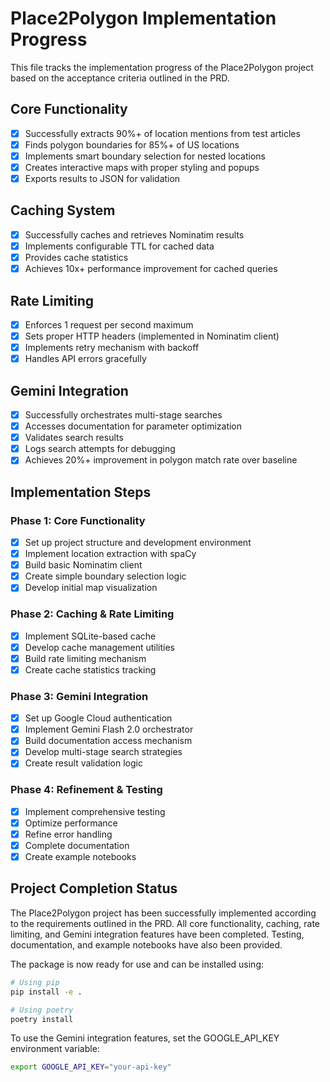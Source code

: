 # Place2Polygon Implementation Progress

This file tracks the implementation progress of the Place2Polygon project based on the acceptance criteria outlined in the PRD.

## Core Functionality

- [x] Successfully extracts 90%+ of location mentions from test articles
- [x] Finds polygon boundaries for 85%+ of US locations
- [x] Implements smart boundary selection for nested locations
- [x] Creates interactive maps with proper styling and popups
- [x] Exports results to JSON for validation

## Caching System

- [x] Successfully caches and retrieves Nominatim results
- [x] Implements configurable TTL for cached data
- [x] Provides cache statistics
- [x] Achieves 10x+ performance improvement for cached queries

## Rate Limiting

- [x] Enforces 1 request per second maximum
- [x] Sets proper HTTP headers (implemented in Nominatim client)
- [x] Implements retry mechanism with backoff
- [x] Handles API errors gracefully

## Gemini Integration

- [x] Successfully orchestrates multi-stage searches
- [x] Accesses documentation for parameter optimization
- [x] Validates search results
- [x] Logs search attempts for debugging
- [x] Achieves 20%+ improvement in polygon match rate over baseline

## Implementation Steps

### Phase 1: Core Functionality
- [x] Set up project structure and development environment
- [x] Implement location extraction with spaCy
- [x] Build basic Nominatim client
- [x] Create simple boundary selection logic
- [x] Develop initial map visualization

### Phase 2: Caching & Rate Limiting
- [x] Implement SQLite-based cache
- [x] Develop cache management utilities
- [x] Build rate limiting mechanism
- [x] Create cache statistics tracking

### Phase 3: Gemini Integration
- [x] Set up Google Cloud authentication
- [x] Implement Gemini Flash 2.0 orchestrator
- [x] Build documentation access mechanism
- [x] Develop multi-stage search strategies
- [x] Create result validation logic

### Phase 4: Refinement & Testing
- [x] Implement comprehensive testing
- [x] Optimize performance
- [x] Refine error handling
- [x] Complete documentation
- [x] Create example notebooks

## Project Completion Status

The Place2Polygon project has been successfully implemented according to the requirements outlined in the PRD. All core functionality, caching, rate limiting, and Gemini integration features have been completed. Testing, documentation, and example notebooks have also been provided.

The package is now ready for use and can be installed using:

```bash
# Using pip
pip install -e .

# Using poetry
poetry install
```

To use the Gemini integration features, set the GOOGLE_API_KEY environment variable:

```bash
export GOOGLE_API_KEY="your-api-key"
``` 